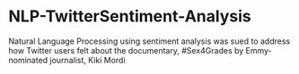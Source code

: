 # NLP-TwitterSentiment-Analysis
Natural Language Processing using sentiment analysis was sued to address how Twitter users felt about the documentary, #Sex4Grades by Emmy-nominated journalist, Kiki Mordi
